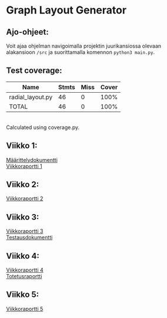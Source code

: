 # Graph Layout Generator

## Ajo-ohjeet:
Voit ajaa ohjelman navigoimalla projektin juurikansiossa olevaan alakansioon `/src` ja suorittamalla komennon `python3 main.py`.

## Test coverage:

| Name             | Stmts | Miss | Cover |
|------------------|-------|------|-------|
| radial_layout.py | 46    | 0    | 100%  |
| TOTAL            | 46    | 0    | 100%  |

<br>
Calculated using coverage.py.

## Viikko 1:
[Määrittelydokumentti](https://github.com/nameisxi/graph-layout-generator/blob/master/documentation/maarittelydokumentti.md)
<br>
[Viikkoraportti 1](https://github.com/nameisxi/graph-layout-generator/blob/master/documentation/viikkoraportti1.md)

## Viikko 2:
[Viikkoraportti 2](https://github.com/nameisxi/graph-layout-generator/blob/master/documentation/viikkoraportti2.md)

## Viikko 3:
[Viikkoraportti 3](https://github.com/nameisxi/graph-layout-generator/blob/master/documentation/viikkoraportti3.md)
<br>
[Testausdokumentti](https://github.com/nameisxi/graph-layout-generator/blob/master/documentation/testausdokumentti.md)

## Viikko 4:
[Viikkoraportti 4](https://github.com/nameisxi/graph-layout-generator/blob/master/documentation/viikkoraportti4.md)
<br>
[Totetusraportti](https://github.com/nameisxi/graph-layout-generator/blob/master/documentation/toteutusraportti.md)

## Viikko 5:
[Viikkoraportti 5](https://github.com/nameisxi/graph-layout-generator/blob/master/documentation/viikkoraportti5.md)
<br>
